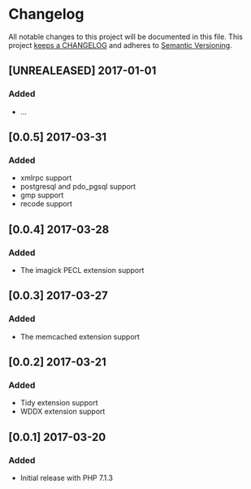 # Changelog

All notable changes to this project will be documented in this file. This project
[keeps a CHANGELOG](http://keepachangelog.com/) and adheres to
[Semantic Versioning](http://semver.org/).


## [UNREALEASED] 2017-01-01

### Added

* ...

## [0.0.5] 2017-03-31

### Added

* xmlrpc support
* postgresql and pdo_pgsql support
* gmp support
* recode support

## [0.0.4] 2017-03-28

### Added

* The imagick PECL extension support

## [0.0.3] 2017-03-27

### Added

* The memcached extension support

## [0.0.2] 2017-03-21

### Added

* Tidy extension support
* WDDX extension support

## [0.0.1] 2017-03-20

### Added

* Initial release with PHP 7.1.3
